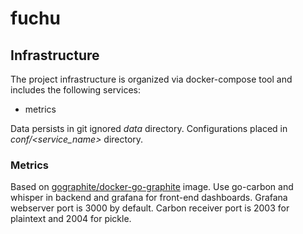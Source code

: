 # fuchu

## Infrastructure
The project infrastructure is organized via docker-compose tool and includes the following services:
- metrics

Data persists in git ignored *data* directory. Configurations placed in *conf/<service_name>* directory.

### Metrics
Based on [gographite/docker-go-graphite](!https://hub.docker.com/r/gographite/docker-go-graphite) image.
Use go-carbon and whisper in backend and grafana for front-end dashboards.
Grafana webserver port is 3000 by default.
Carbon receiver port is 2003 for plaintext and 2004 for pickle.
